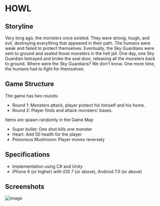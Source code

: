 # HOWL

## Storyline

Very long ago, the monsters once existed. They were strong, tough, and evil, destroying everything that appeared in their path. The humans were weak and failed to protect themselves. Eventually, the Sky Guardians were sent to ground and sealed those monsters in the hell jail. One day, one Sky Guardian betrayed and broke the seal door, releasing all the monsters back to ground. Where were the Sky Guardians? We don't know. One more time, the humans had to fight for themselves.

## Game Structure

The game has two rounds:
- Round 1: Monsters attack, player protect his himself and his home.
- Round 2: Player finds and attack monsters' bases.

Items are spawn randomly in the Game Map
- Super bullet: One shot kills one monster
- Heart: Add 50 health for the player
- Poisonous Mushroom: Player moves reversely

## Specifications
- Implementation using C# and Unity
- iPhone 6 (or higher) with iOS 7 (or above), Android 7.0 (or above)

## Screenshots

![image](https://user-images.githubusercontent.com/25260442/40273129-312711da-5b80-11e8-9663-1f1127f28426.png)
